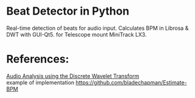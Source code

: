 # Beat Detector in Python
Real-time detection of beats for audio input. Calculates BPM in Librosa & DWT with GUI-Qt5. for Telescope mount MiniTrack LX3.

# References:
[Audio Analysis using the Discrete Wavelet Transform](http://soundlab.cs.princeton.edu/publications/2001_amta_aadwt.pdf)<br>
example of implementation https://github.com/bladechapman/Estimate-BPM